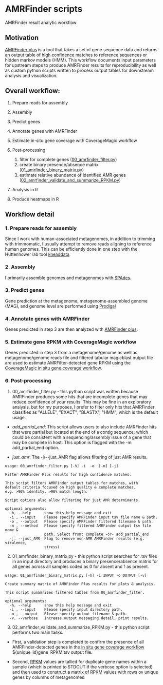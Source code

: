 # AMRFinder scripts
AMRFinder result analytic workflow

## Motivation
[AMRFinder plus](https://www.ncbi.nlm.nih.gov/pathogens/antimicrobial-resistance/AMRFinder/) is a tool that takes a set of gene sequence data and returns an output table of high confidence matches to reference sequences or hidden markov models (HMM).  This workflow documents input parameters for upstream steps to produce AMRFinder results for reproducibility as well as custom python scripts written to process output tables for downstream analysis and visualization.

## Overall workflow:
1. Prepare reads for assembly
2. Assembly
3. Predict genes
4. Annotate genes with AMRFinder
5. Estimate in-situ gene coverage with CoverageMagic workflow
6. Post-processing

	1. filter for complete genes ([00_amrfinder_filter.py](https://github.com/michaelwoodworth/AMRFinder_scripts/blob/master/01_amrfinder_binary_matrix.py))
	2. create binary presence/absence matrix ([01_amrfinder_binary_matrix.py](https://github.com/michaelwoodworth/AMRFinder_scripts/blob/master/01_amrfinder_binary_matrix.py))
	3. estimate relative abundance of identified AMR genes ([02_amrfinder_validate_and_summarize_RPKM.py](https://github.com/michaelwoodworth/AMRFinder_scripts/blob/master/02_amrfinder_validate_and_summarize_RPKM.py))

7. Analysis in R
8. Produce heatmaps in R

## Workflow detail

### 1. Prepare reads for assembly
Since I work with human-associated metagenomes, in addition to trimming with trimmomatic, I usually attempt to remove reads aligning to reference human genomes.  This can be efficiently done in one step with the Huttenhower lab tool [kneaddata](https://huttenhower.sph.harvard.edu/kneaddata/).

### 2. Assembly
I primarily assemble genomes and metagenomes with [SPAdes](https://cab.spbu.ru/software/spades/).

### 3. Predict genes
Gene prediction at the metagenome, metagenome-assembled genome (MAG), and genome level are performed using [Prodigal](https://github.com/hyattpd/Prodigal)

### 4. Annotate genes with AMRFinder
Genes predicted in step 3 are then analyzed with [AMRFinder plus](https://www.ncbi.nlm.nih.gov/pathogens/antimicrobial-resistance/AMRFinder/).

### 5. Estimate gene RPKM with CoverageMagic workflow
Genes predicted in step 3 from a metagenome/genome as well as metagenome/genome reads file and filtered tabular magicblast output file are used to estimate AMRFilter-detected gene RPKM using the [CoverageMagic in situ gene coverage workflow](https://github.com/rotheconrad/00_in-situ_GeneCoverage/tree/6812ebd32c5127ce8b72ba8e520799b75f45c895).

### 6. Post-processing

1. 00_amrfinder_filter.py - this python script was written because AMRFinder produces some hits that are incomplete genes that may reduce confidence of your results.  This may be fine in an exploratory analysis, but for my purposes, I prefer to filter only hits that AMRFinder classifies as "ALLELE", "EXACT", "BLASTX", "HMM", which is the default usage.

- *add_partial_end*: 
This script allows users to also include AMRFinder hits that were partial but located at the end of a contig sequence, which could be consistent with a sequencing/assembly issue of a gene that may be complete in host.  This option is flagged with the -m add_partial_end option.

- *just_amr*:
The -j/--just_AMR flag allows filtering of just AMR results.

```console
usage: 00_amrfinder_filter.py [-h] -i  -o  [-m] [-j]

Filter AMRFinder Plus results for high confidence matches.

This script filters AMRFinder output tables for matches, with
default criteria focused on high quality & complete matches.
e.g. >90% identity, >90% match length.

Script options also allow filtering for just AMR determinants.

optional arguments:
  -h, --help      show this help message and exit
  -i , --input    Please specify AMRFinder input tsv file name & path.
  -o , --output   Please specify AMRFinder filtered filename & path.
  -m , --method   Please specify filtered AMRFinder output tsv file name &
                  path. Select from: complete -or- add_partial_end
  -j, --just_AMR  Flag to remove non-AMR AMRFinder results (e.g. virulence,
                  stress)

```

2. 01_amrfinder_binary_matrix.py - this python script searches for .tsv files in an input directory and produces a binary presence/absence matrix for all genes across all samples coded as 0 for absent and 1 as present.

```console
usage: 01_amrfinder_binary_matrix.py [-h] -i INPUT -o OUTPUT [-v]

Create summary matrix of AMRFinder Plus results for plots & analysis.

This script sumamrizes filtered tables from 00_amrfinder_filter.

optional arguments:
  -h, --help      show this help message and exit
  -i , --input    Please specify input directory path.
  -o , --output   Please specify output filename & path.
  -v, --verbose   Increase output messaging detail, print results.
```

3. 02_amrfinder_validate_and_summarize_RPKM.py - this python script performs two main tasks.

- First, a validation step is completed to confirm the presence of all AMRFinder-detected genes in the [in situ gene coverage workflow](https://github.com/rotheconrad/00_in-situ_GeneCoverage/tree/6812ebd32c5127ce8b72ba8e520799b75f45c895) ${unique_id}gene_RPKM.tsv output file.

- Second, [RPKM](https://sites.google.com/site/wiki4metagenomics/pdf/definition/rpkm-calculation) values are tallied for duplicate gene names within a sample (which is printed to STDOUT if the verbose option is selected) and then used to construct a matrix of RPKM values with rows ov unique genes by columns of metagenomes.

